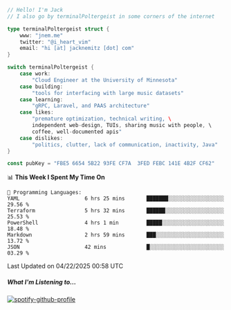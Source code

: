 ```go
// Hello! I'm Jack
// I also go by terminalPoltergeist in some corners of the internet

type terminalPoltergeist struct {
    www: "jnem.me"
    twitter: "@i_heart_vim"
    email: "hi [at] jacknemitz [dot] com"
}

switch terminalPoltergeist {
    case work:
        "Cloud Engineer at the University of Minnesota"
    case building:
        "tools for interfacing with large music datasets"
    case learning:
        "gRPC, Laravel, and PAAS architecture"
    case likes:
        "premature optimization, technical writing, \
        independent web-design, TUIs, sharing music with people, \
        coffee, well-documented apis"
    case dislikes:
        "politics, clutter, lack of communication, inactivity, Java"
}

const pubKey = "FBE5 6654 5B22 93FE CF7A  3FED FEBC 141E 4B2F CF62"
```

<!--START_SECTION:waka-->
📊 **This Week I Spent My Time On** 

```text
💬 Programming Languages: 
YAML                     6 hrs 25 mins       ███████░░░░░░░░░░░░░░░░░░   29.56 % 
Terraform                5 hrs 32 mins       ██████░░░░░░░░░░░░░░░░░░░   25.53 % 
PowerShell               4 hrs 1 min         █████░░░░░░░░░░░░░░░░░░░░   18.48 % 
Markdown                 2 hrs 59 mins       ███░░░░░░░░░░░░░░░░░░░░░░   13.72 % 
JSON                     42 mins             █░░░░░░░░░░░░░░░░░░░░░░░░   03.29 % 
```


 Last Updated on 04/22/2025 00:58 UTC
<!--END_SECTION:waka-->

##### What I'm Listening to...

[![spotify-github-profile](https://jnem.me/listening-item?maxAge=2592000)](https://jnem.me/listening)
